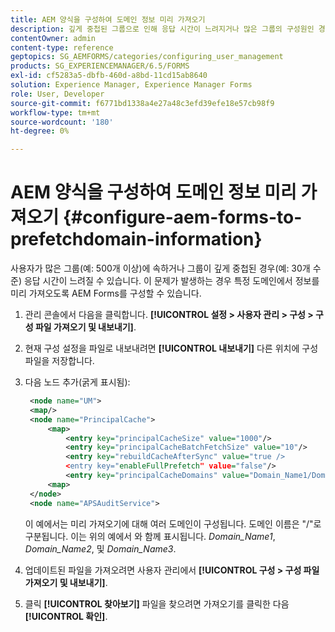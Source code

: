 ```yaml
---
title: AEM 양식을 구성하여 도메인 정보 미리 가져오기
description: 깊게 중첩된 그룹으로 인해 응답 시간이 느려지거나 많은 그룹의 구성원인 경우 도메인 정보를 미리 가져오도록 AEM Forms를 구성합니다.
contentOwner: admin
content-type: reference
geptopics: SG_AEMFORMS/categories/configuring_user_management
products: SG_EXPERIENCEMANAGER/6.5/FORMS
exl-id: cf5283a5-dbfb-460d-a8bd-11cd15ab8640
solution: Experience Manager, Experience Manager Forms
role: User, Developer
source-git-commit: f6771bd1338a4e27a48c3efd39efe18e57cb98f9
workflow-type: tm+mt
source-wordcount: '180'
ht-degree: 0%

---
```


# AEM 양식을 구성하여 도메인 정보 미리 가져오기 {#configure-aem-forms-to-prefetchdomain-information}

사용자가 많은 그룹(예: 500개 이상)에 속하거나 그룹이 깊게 중첩된 경우(예: 30개 수준) 응답 시간이 느려질 수 있습니다. 이 문제가 발생하는 경우 특정 도메인에서 정보를 미리 가져오도록 AEM Forms를 구성할 수 있습니다.

1. 관리 콘솔에서 다음을 클릭합니다. **[!UICONTROL 설정 > 사용자 관리 > 구성 > 구성 파일 가져오기 및 내보내기]**.
1. 현재 구성 설정을 파일로 내보내려면 **[!UICONTROL 내보내기]** 다른 위치에 구성 파일을 저장합니다.
1. 다음 노드 추가(굵게 표시됨):

   ```xml
    <node name="UM">
    <map/>
    <node name="PrincipalCache">
        <map>
            <entry key="principalCacheSize" value="1000"/>
            <entry key="principalCacheBatchFetchSize" value="10"/>
            <entry key="rebuildCacheAfterSync" value="true />
            <entry key="enableFullPrefetch" value="false"/>
            <entry key="principalCacheDomains" value="Domain_Name1/Domain_Name2/Domain_Name3"/>
        <map>
    </node>
    <node name="APSAuditService">
   ```

   이 예에서는 미리 가져오기에 대해 여러 도메인이 구성됩니다. 도메인 이름은 &quot;/&quot;로 구분됩니다. 이는 위의 예에서 와 함께 표시됩니다. *Domain_Name1*, *Domain_Name2*, 및 *Domain_Name3*.

1. 업데이트된 파일을 가져오려면 사용자 관리에서 **[!UICONTROL 구성 > 구성 파일 가져오기 및 내보내기]**.
1. 클릭 **[!UICONTROL 찾아보기]** 파일을 찾으려면 가져오기를 클릭한 다음 **[!UICONTROL 확인]**.
